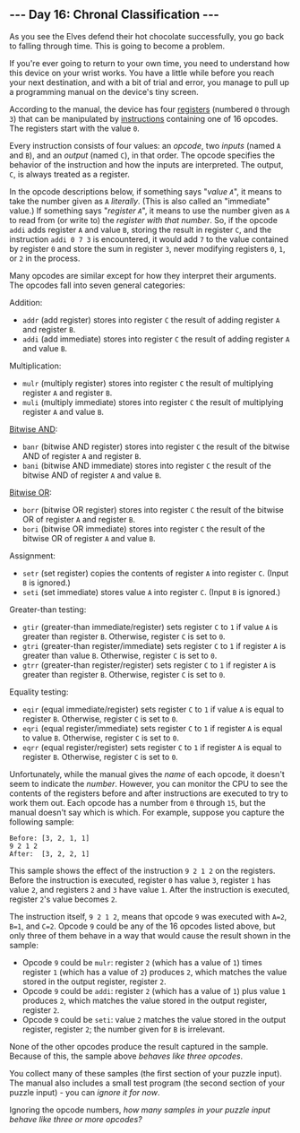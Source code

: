 <h2>--- Day 16: Chronal Classification ---</h2><p>As you see the Elves defend their hot chocolate successfully, you go back to falling through time. This is going to become a problem.</p>
<p>If you&apos;re ever going to return to your own time, you need to understand how this device on your wrist works. You have a little while before you reach your next destination, and with a bit of trial and error, you manage to pull up a programming manual on the device&apos;s tiny screen.</p>
<p>According to the manual, the device has four <a href="https://en.wikipedia.org/wiki/Hardware_register">registers</a> (numbered <code>0</code> through <code>3</code>) that can be manipulated by <a href="https://en.wikipedia.org/wiki/Instruction_set_architecture#Instructions">instructions</a> containing one of 16 opcodes. The registers start with the value <code>0</code>.</p>
<p>Every instruction consists of four values: an <em>opcode</em>, two <em>inputs</em> (named <code>A</code> and <code>B</code>), and an <em>output</em> (named <code>C</code>), in that order. The opcode specifies the behavior of the instruction and how the inputs are interpreted. The output, <code>C</code>, is always treated as a register.</p>
<p>In the opcode descriptions below, if something says &quot;<em>value <code>A</code></em>&quot;, it means to take the number given as <code>A</code> <em>literally</em>. (This is also called an &quot;immediate&quot; value.) If something says &quot;<em>register <code>A</code></em>&quot;, it means to use the number given as <code>A</code> to read from (or write to) the <em>register with that number</em>. So, if the opcode <code>addi</code> adds register <code>A</code> and value <code>B</code>, storing the result in register <code>C</code>, and the instruction <code>addi 0 7 3</code> is encountered, it would add <code>7</code> to the value contained by register <code>0</code> and store the sum in register <code>3</code>, never modifying registers <code>0</code>, <code>1</code>, or <code>2</code> in the process.</p>
<p>Many opcodes are similar except for how they interpret their arguments. The opcodes fall into seven general categories:</p>
<p>Addition:</p>
<ul>
<li><code>addr</code> (add register) stores into register <code>C</code> the result of adding register <code>A</code> and register <code>B</code>.</li>
<li><code>addi</code> (add immediate) stores into register <code>C</code> the result of adding register <code>A</code> and value <code>B</code>.</li>
</ul>
<p>Multiplication:</p>
<ul>
<li><code>mulr</code> (multiply register) stores into register <code>C</code> the result of multiplying register <code>A</code> and register <code>B</code>.</li>
<li><code>muli</code> (multiply immediate) stores into register <code>C</code> the result of multiplying register <code>A</code> and value <code>B</code>.</li>
</ul>
<p><a href="https://en.wikipedia.org/wiki/Bitwise_AND">Bitwise AND</a>:</p>
<ul>
<li><code>banr</code> (bitwise AND register) stores into register <code>C</code> the result of the bitwise AND of register <code>A</code> and register <code>B</code>.</li>
<li><code>bani</code> (bitwise AND immediate) stores into register <code>C</code> the result of the bitwise AND of register <code>A</code> and value <code>B</code>.</li>
</ul>
<p><a href="https://en.wikipedia.org/wiki/Bitwise_OR">Bitwise OR</a>:</p>
<ul>
<li><code>borr</code> (bitwise OR register) stores into register <code>C</code> the result of the bitwise OR of register <code>A</code> and register <code>B</code>.</li>
<li><code>bori</code> (bitwise OR immediate) stores into register <code>C</code> the result of the bitwise OR of register <code>A</code> and value <code>B</code>.</li>
</ul>
<p>Assignment:</p>
<ul>
<li><code>setr</code> (set register) copies the contents of register <code>A</code> into register <code>C</code>. (Input <code>B</code> is ignored.)</li>
<li><code>seti</code> (set immediate) stores value <code>A</code> into register <code>C</code>. (Input <code>B</code> is ignored.)</li>
</ul>
<p>Greater-than testing:</p>
<ul>
<li><code>gtir</code> (greater-than immediate/register) sets register <code>C</code> to <code>1</code> if value <code>A</code> is greater than register <code>B</code>. Otherwise, register <code>C</code> is set to <code>0</code>.</li>
<li><code>gtri</code> (greater-than register/immediate) sets register <code>C</code> to <code>1</code> if register <code>A</code> is greater than value <code>B</code>. Otherwise, register <code>C</code> is set to <code>0</code>.</li>
<li><code>gtrr</code> (greater-than register/register) sets register <code>C</code> to <code>1</code> if register <code>A</code> is greater than register <code>B</code>. Otherwise, register <code>C</code> is set to <code>0</code>.</li>
</ul>
<p>Equality testing:</p>
<ul>
<li><code>eqir</code> (equal immediate/register) sets register <code>C</code> to <code>1</code> if value <code>A</code> is equal to register <code>B</code>. Otherwise, register <code>C</code> is set to <code>0</code>.</li>
<li><code>eqri</code> (equal register/immediate) sets register <code>C</code> to <code>1</code> if register <code>A</code> is equal to value <code>B</code>. Otherwise, register <code>C</code> is set to <code>0</code>.</li>
<li><code>eqrr</code> (equal register/register) sets register <code>C</code> to <code>1</code> if register <code>A</code> is equal to register <code>B</code>. Otherwise, register <code>C</code> is set to <code>0</code>.</li>
</ul>
<p>Unfortunately, while the manual gives the <em>name</em> of each opcode, it doesn&apos;t seem to indicate the <em>number</em>. However, you can monitor the CPU to see the contents of the registers before and after instructions are executed to try to work them out.  Each opcode has a number from <code>0</code> through <code>15</code>, but the manual doesn&apos;t say which is which. For example, suppose you capture the following sample:</p>
<pre><code>Before: [3, 2, 1, 1]
9 2 1 2
After:  [3, 2, 2, 1]
</code></pre>
<p>This sample shows the effect of the instruction <code>9 2 1 2</code> on the registers. Before the instruction is executed, register <code>0</code> has value <code>3</code>, register <code>1</code> has value <code>2</code>, and registers <code>2</code> and <code>3</code> have value <code>1</code>. After the instruction is executed, register <code>2</code>&apos;s value becomes <code>2</code>.</p>
<p>The instruction itself, <code>9 2 1 2</code>, means that opcode <code>9</code> was executed with <code>A=2</code>, <code>B=1</code>, and <code>C=2</code>. Opcode <code>9</code> could be any of the 16 opcodes listed above, but only three of them behave in a way that would cause the result shown in the sample:</p>
<ul>
<li>Opcode <code>9</code> could be <code>mulr</code>: register <code>2</code> (which has a value of <code>1</code>) times register <code>1</code> (which has a value of <code>2</code>) produces <code>2</code>, which matches the value stored in the output register, register <code>2</code>.</li>
<li>Opcode <code>9</code> could be <code>addi</code>: register <code>2</code> (which has a value of <code>1</code>) plus value <code>1</code> produces <code>2</code>, which matches the value stored in the output register, register <code>2</code>.</li>
<li>Opcode <code>9</code> could be <code>seti</code>: value <code>2</code> matches the value stored in the output register, register <code>2</code>; the number given for <code>B</code> is irrelevant.</li>
</ul>
<p>None of the other opcodes produce the result captured in the sample. Because of this, the sample above <em>behaves like three opcodes</em>.</p>
<p>You collect many of these samples (the first section of your puzzle input). The manual also includes a small test program (the second section of your puzzle input) - you can <em>ignore it for now</em>.</p>
<p>Ignoring the opcode numbers, <em>how many samples in your puzzle input behave like three or more opcodes?</em></p>
